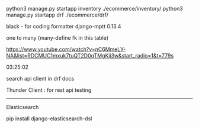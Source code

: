 python3 manage.py startapp inventory ./ecommerce/inventory/
python3 manage.py startapp drf ./ecommerce/drf/

black - for coding formatter
django-mptt 0.13.4

one to many (many-define fk in this table)



https://www.youtube.com/watch?v=nC6MmeLY-NA&list=RDCMUC1mxuk7tuQT2D0qTMgKji3w&start_radio=1&t=779s

03:25:02

search api client in drf docs 


Thunder Client :    for  rest api testing 

**********************************************

Elasticsearch 

pip install django-elasticsearch-dsl







